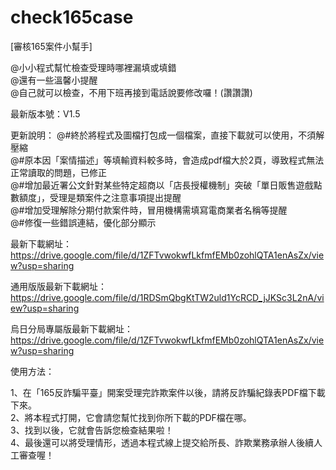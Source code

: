 # check165case
[審核165案件小幫手] 

@小小程式幫忙檢查受理時哪裡漏填或填錯<br>
@還有一些溫馨小提醒<br>
@自己就可以檢查，不用下班再接到電話說要修改囉！(讚讚讚)<br>

最新版本號：V1.5<br>

更新說明：
@#終於將程式及圖檔打包成一個檔案，直接下載就可以使用，不須解壓縮<br>
@#原本因「案情描述」等填輸資料較多時，會造成pdf檔大於2頁，導致程式無法正常讀取的問題，已修正<br>
@#增加最近署公文針對某些特定超商以「店長授權機制」突破「單日販售遊戲點數額度」，受理是類案件之注意事項提出提醒<br>
@#增加受理解除分期付款案件時，冒用機構需填寫電商業者名稱等提醒<br>
@#修復一些錯誤連結，優化部分顯示<br>

最新下載網址：https://drive.google.com/file/d/1ZFTvwokwfLkfmfEMb0zohlQTA1enAsZx/view?usp=sharing<br>

通用版版最新下載網址：https://drive.google.com/file/d/1RDSmQbgKtTW2uld1YcRCD_jJKSc3L2nA/view?usp=sharing<br>

烏日分局專屬版最新下載網址：https://drive.google.com/file/d/1ZFTvwokwfLkfmfEMb0zohlQTA1enAsZx/view?usp=sharing<br>

使用方法：<br>

1、在「165反詐騙平臺」開案受理完詐欺案件以後，請將反詐騙紀錄表PDF檔下載下來。<br>
2、將本程式打開，它會請您幫忙找到你所下載的PDF檔在哪。<br>
3、找到以後，它就會告訴您檢查結果啦！<br>
4、最後還可以將受理情形，透過本程式線上提交給所長、詐欺業務承辦人後續人工審查喔！<br>

